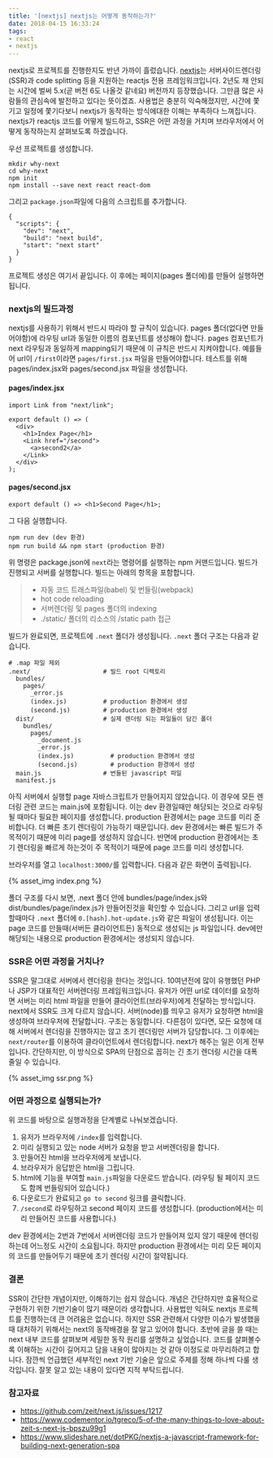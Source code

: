 ```yaml
---
title: '[nextjs] nextjs는 어떻게 동작하는가?'
date: 2018-04-15 16:33:24
tags:
- react
- nextjs
---
```

nextjs로 프로젝트를 진행한지도 반년 가까이 흘렀습니다. [nextjs](https://github.com/zeit/next.js/)는 서버사이드렌더링(SSR)과 code splitting 등을 지원하는 reactjs 전용 프레임워크입니다. 2년도 채 안되는 시간에 벌써 5.x(곧 버전 6도 나올것 같네요) 버전까지 등장했습니다. 그만큼 많은 사람들의 관심속에 발전하고 있다는 뜻이겠죠. 사용법은 충분히 익숙해졌지만, 시간에 쫓기고 일정에 쫓기다보니 nextjs가 동작하는 방식에대한 이해는 부족하다 느껴집니다. nextjs가 reactjs 코드를 어떻게 빌드하고, SSR은 어떤 과정을 거치며 브라우저에서 어떻게 동작하는지 살펴보도록 하겠습니다.

우선 프로젝트를 생성합니다.

```
mkdir why-next
cd why-next
npm init
npm install --save next react react-dom
```

그리고 `package.json`파일에 다음의 스크립트를 추가합니다.

```
{
  "scripts": {
    "dev": "next",
    "build": "next build",
    "start": "next start"
  }
}
```

프로젝트 생성은 여기서 끝입니다. 이 후에는 페이지(pages 폴더에)를 만들어 실행하면 됩니다. 

### nextjs의 빌드과정
nextjs를 사용하기 위해서 반드시 따라야 할 규칙이 있습니다. pages 폴더(없다면 만들어야함)에 라우팅 url과 동일한 이름의 컴포넌트를 생성해야 합니다. pages 컴포넌트가 next 라우팅과 동일하게 mapping되기 때문에 이 규칙은 반드시 지켜야합니다. 예를들어 url이 `/first`이라면 `pages/first.jsx` 파일을 만들어야합니다. 테스트를 위해 pages/index.jsx와 pages/second.jsx 파일을 생성합니다. 

#### pages/index.jsx
```
import Link from "next/link";

export default () => (
  <div>
    <h1>Index Page</h1>
    <Link href="/second">
      <a>second2</a>
    </Link>
  </div>
);
```

#### pages/second.jsx
```
export default () => <h1>Second Page</h1>;
```

그 다음 실행합니다. 

```
npm run dev (dev 환경)
npm run build && npm start (production 환경)
```

위 명령은 package.json에 `next`라는 명령어를 실행하는 npm 커맨드입니다. 빌드가 진행되고 서버를 실행합니다. 빌드는 아래의 항목을 포함합니다.

> * 자동 코드 트래스파일(babel) 및 번들링(webpack)
> * hot code reloading
> * 서버렌더링 및 pages 폴더의 indexing
> * ./static/ 폴더의 리소스의 /static path 접근

빌드가 완료되면, 프로젝트에 `.next` 폴더가 생성됩니다. `.next` 폴더 구조는 다음과 같습니다.
```
# .map 파일 제외
.next/                    # 빌드 root 디렉토리
  bundles/                
    pages/
      _error.js
      (index.js)          # production 환경에서 생성
      (second.js)         # production 환경에서 생성
  dist/                   # 실제 렌더링 되는 파일들이 담긴 폴더
    bundles/
      pages/
        _document.js
        _error.js
        (index.js)          # production 환경에서 생성
        (second.js)         # production 환경에서 생성
  main.js                 # 번들된 javascript 파일
  manifest.js             
```
아직 서버에서 실행할 page 자바스크립트가 만들어지지 않았습니다. 이 경우에 모든 렌더링 관련 코드는 main.js에 포함됩니다. 이는 dev 환경일때만 해당되는 것으로 라우팅 될 때마다 필요한 페이지를 생성합니다. production 환경에서는 page 코드를 미리 준비합니다. 더 빠른 초기 렌더링이 가능하기 때문입니다. dev 환경에서는 빠른 빌드가 주 목적이기 때문에 미리 page를 생성하지 않습니다. 반면에 production 환경에서는 초기 렌더링을 빠르게 하는것이 주 목적이기 때문에 page 코드를 미리 생성합니다.

브라우저를 열고 `localhost:3000/`를 입력합니다. 다음과 같은 화면이 출력됩니다.

{% asset_img index.png %}

폴더 구조를 다시 보면, .next 폴더 안에 bundles/page/index.js와 dist/bundles/page/index.js가 만들어진것을 확인할 수 있습니다.
그리고 url을 입력할때마다 `.next` 폴더에 `0.[hash].hot-update.js`와 같은 파일이 생성됩니다. 이는 page 코드를 만들때(서버든 클라이언트든) 동적으로 생성되는 js 파일입니다. dev에만 해당되는 내용으로 production 환경에서는 생성되지 않습니다.

### SSR은 어떤 과정을 거치나?
SSR은 말그대로 서버에서 렌더링을 한다는 것입니다. 10여년전에 많이 유행했던 PHP나 JSP가 대표적인 서버렌더링 프레임워크입니다. 유저가 어떤 url로 데이터를 요청하면 서버는 미리 html 파일을 만들어 클라이언트(브라우저)에게 전달하는 방식입니다. next에서 SSR도 크게 다르지 않습니다. 서버(node)를 띄우고 유저가 요청하면 html을 생성하여 브라우저에 전달합니다. 구조는 동일합니다. 다른점이 있다면, 모든 요청에 대해 서버에서 렌더링을 진행하지는 않고 초기 렌더링만 서버가 담당합니다. 그 이후에는 `next/router`를 이용하여 클라이언트에서 렌더링합니다. next가 해주는 일은 이게 전부입니다. 간단하지만, 이 방식으로 SPA의 단점으로 꼽히는 긴 초기 렌더링 시간을 대폭 줄일 수 있습니다. 

{% asset_img ssr.png %}

### 어떤 과정으로 실행되는가?
위 코드를 바탕으로 실행과정을 단계별로 나눠보겠습니다.

1. 유저가 브라우저에 `/index`를 입력합니다.
2. 미리 실행되고 있는 node 서버가 요청을 받고 서버렌더링을 합니다.
3. 만들어진 html을 브라우저에게 보냅니다.
4. 브라우저가 응답받은 html을 그립니다.
5. html에 기능을 부여할 `main.js`파일을 다운로드 받습니다. (라우팅 될 페이지 코드도 함께 번들링되어 있습니다.)
6. 다운로드가 완료되고 `go to second` 링크를 클릭합니다.
7. `/second`로 라우팅하고 second 페이지 코드를 생성합니다. (production에서는 미리 만들어진 코드를 사용합니다.)

dev 환경에서는 2번과 7번에서 서버렌더링 코드가 만들어져 있지 않기 때문에 렌더링하는데 어느정도 시간이 소요됩니다. 하지만 production 환경에서는 미리 모든 페이지의 코드를 만들어두기 때문에 초기 렌더링 시간이 절약됩니다. 

### 결론
SSR이 간단한 개념이지만, 이해하기는 쉽지 않습니다. 개념은 간단하지만 효율적으로 구현하기 위한 기반기술이 많기 때문이라 생각합니다. 사용법만 익혀도 nextjs 프로젝트를 진행하는데 큰 어려움은 없습니다. 하지만 SSR 관련해서 다양한 이슈가 발생했을때 대처하기 위해서는 next의 동작배경을 잘 알고 있어야 합니다. 초반에 글을 쓸 때는 next 내부 코드를 살펴보며 세밀한 동작 원리를 설명하고 싶었습니다. 코드를 살펴볼수록 이해하는 시간이 길어지고 담을 내용이 많아지는 것 같아 이정도로 마무리하려고 합니다. 잠깐씩 언급했던 세부적인 next 기반 기술은 앞으로 주제를 정해 하나씩 다룰 생각입니다. 잘못 알고 있는 내용이 있다면 지적 부탁드립니다.

### 참고자료
* https://github.com/zeit/next.js/issues/1217
* https://www.codementor.io/tgreco/5-of-the-many-things-to-love-about-zeit-s-next-js-bpszu99g1
* https://www.slideshare.net/dotPKG/nextjs-a-javascript-framework-for-building-next-generation-spa